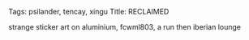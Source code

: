 Tags: psilander, tencay, xingu
Title: RECLAIMED
  
strange sticker art on aluminium, fcwml803, a run then iberian lounge